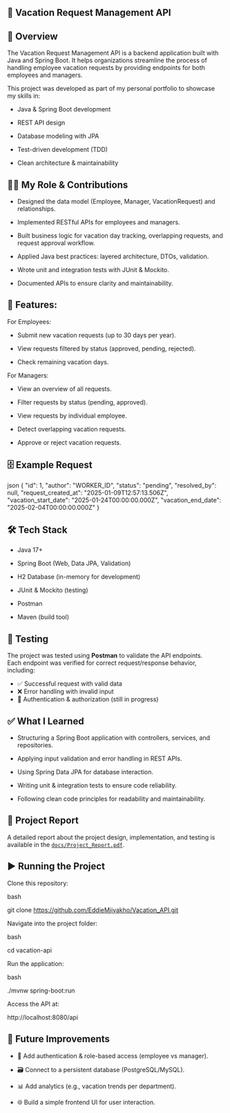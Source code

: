 ## 🌴 Vacation Request Management API


**📖 Overview**
---

The Vacation Request Management API is a backend application built with Java and Spring Boot. It helps organizations streamline the process of handling employee vacation requests by providing endpoints for both employees and managers.

This project was developed as part of my personal portfolio to showcase my skills in:

- Java & Spring Boot development

- REST API design

- Database modeling with JPA

- Test-driven development (TDD)

- Clean architecture & maintainability




**👨‍💻 My Role & Contributions**
---

- Designed the data model (Employee, Manager, VacationRequest) and relationships.

- Implemented RESTful APIs for employees and managers.

- Built business logic for vacation day tracking, overlapping requests, and request approval workflow.

- Applied Java best practices: layered architecture, DTOs, validation.

- Wrote unit and integration tests with JUnit & Mockito.

- Documented APIs to ensure clarity and maintainability.




**🚀 Features:**
---

For Employees:

- Submit new vacation requests (up to 30 days per year).

- View requests filtered by status (approved, pending, rejected).

- Check remaining vacation days.

For Managers:

- View an overview of all requests.

- Filter requests by status (pending, approved).

- View requests by individual employee.

- Detect overlapping vacation requests.

- Approve or reject vacation requests.




**🗄️ Example Request**
---

json
{
  "id": 1,
  "author": "WORKER_ID",
  "status": "pending",
  "resolved_by": null,
  "request_created_at": "2025-01-09T12:57:13.506Z",
  "vacation_start_date": "2025-01-24T00:00:00.000Z",
  "vacation_end_date": "2025-02-04T00:00:00.000Z"
}




**🛠️ Tech Stack**
---

- Java 17+

- Spring Boot (Web, Data JPA, Validation)

- H2 Database (in-memory for development)

- JUnit & Mockito (testing)

- Postman

- Maven (build tool)


## 🧪 Testing

The project was tested using **Postman** to validate the API endpoints.  
Each endpoint was verified for correct request/response behavior, including:

- ✅ Successful request with valid data  
- ❌ Error handling with invalid input  
- 🔑 Authentication & authorization (still in progress)




**✅ What I Learned**
---

- Structuring a Spring Boot application with controllers, services, and repositories.

- Applying input validation and error handling in REST APIs.

- Using Spring Data JPA for database interaction.

- Writing unit & integration tests to ensure code reliability.

- Following clean code principles for readability and maintainability.


## 📑 Project Report
A detailed report about the project design, implementation, and testing is available in the [`docs/Project_Report.pdf`](.vacation/docs/Project_Report.pdf).



**▶️ Running the Project**
---

Clone this repository:

bash

git clone https://github.com/EddieMjiyakho/Vacation_API.git

Navigate into the project folder:

bash

cd vacation-api

Run the application:

bash

./mvnw spring-boot:run

Access the API at:

http://localhost:8080/api




**📌 Future Improvements**
---

- 🔐 Add authentication & role-based access (employee vs manager).

- 🗃️ Connect to a persistent database (PostgreSQL/MySQL).

- 📊 Add analytics (e.g., vacation trends per department).

- 🌐 Build a simple frontend UI for user interaction.
